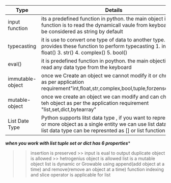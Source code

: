 | Type  | Details |
| ------------- | ------------- |
| input function  | its a predefined function in python. the main object is inout function is to read  the dynamicall vaule from keyboard. it wil be considered  as string by default |
|  typecasting | it is use to convert one type of data to  another type. Python provides these function to perform typecasting 1. int() 2. float() 3. str() 4. complex() 5. bool() |
| eval()  | it is predefined function in poython. the main objective to read any data type from the  keyboard |
| immutable-object  |  once we Create  an object we cannot modify it or  chnage it as per application requirement"int,float,str,complex,bool,tuple,forzenset,bytes" |
| mutable-object  | once we create an object we can modify  and can chnage teh object as per the application requirement "list,set,dict,bytearray" |
| List Date Type | Python supports litst data type , if you want to represent  one or  more object as a single entity we can use list data type.  list data type can be  represnted as [] or list function |


***when you work  with list tuple set or dict has 6 properties****
>> insertion is preserved >> input is eual to output
>> duplicate object is allowed >> 
>> hetrogenius object is allowed 
>> list is a mutable object 
>> list is dynamic or Growable using append(add object at a time) and  remove(remove an object at a time) function 
>> indexing and slice operator is applicable for list 
